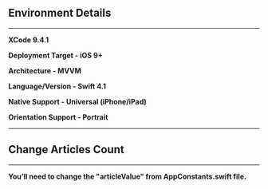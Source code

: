 ## Environment Details
---

**XCode 9.4.1**

**Deployment Target - iOS 9+**

**Architecture - MVVM**

**Language/Version - Swift 4.1**

**Native Support - Universal (iPhone/iPad)**

**Orientation Support - Portrait**

---


## Change Articles Count
---

**You’ll need to change the "articleValue" from AppConstants.swift file.**

